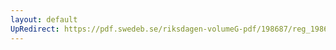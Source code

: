```yaml
---
layout: default
UpRedirect: https://pdf.swedeb.se/riksdagen-volumeG-pdf/198687/reg_198687__reg_03/reg_198687__reg_03_0096.pdf
---
```

